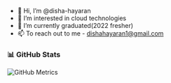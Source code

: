 - 👋 Hi, I’m @disha-hayaran
- 👀 I’m interested in cloud technologies
- 🌱 I’m currently graduated(2022 fresher)
- 📫 To reach out to me - dishahayaran1@gmail.com

### 📊 GitHub Stats

![GitHub Metrics](https://github-readme-stats.vercel.app/api?username=dishahayaran&show_icons=true&theme=radical)



<!---
disha-hayaran/disha-hayaran is a ✨ special ✨ repository because its `README.md` (this file) appears on your GitHub profile.
You can click the Preview link to take a look at your changes.
--->

